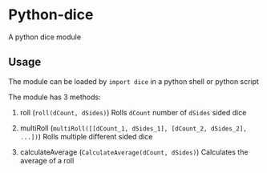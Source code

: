 # Python-dice
A python dice module

## Usage
The module can be loaded by `import dice` in a python shell or python script

The module has 3 methods:
1. roll (`roll(dCount, dSides)`)
Rolls `dCount` number of `dSides` sided dice

2. multiRoll (`multiRoll([[dCount_1, dSides_1], [dCount_2, dSides_2], ...])`)
Rolls multiple different sided dice

3. calculateAverage (`CalculateAverage(dCount, dSides)`)
Calculates the average of a roll